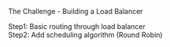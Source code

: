 The Challenge - Building a Load Balancer

Step1: Basic routing through load balancer  
Step2: Add scheduling algorithm (Round Robin)